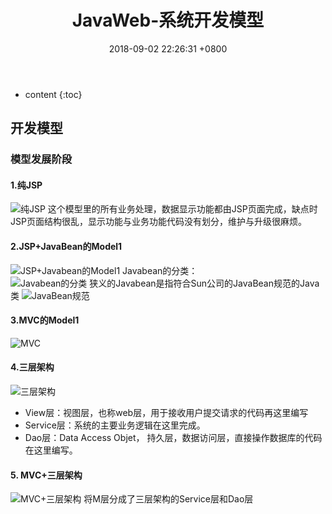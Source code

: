 ﻿---
layout: post
title:  "JavaWeb-系统开发模型"
date:   2018-09-02 22:26:31 +0800
categories: JavaWeb
tags: 系统开发模型
---

* content
{:toc}

## 开发模型
### 模型发展阶段
#### 1.纯JSP
![纯JSP][1]
这个模型里的所有业务处理，数据显示功能都由JSP页面完成，缺点时JSP页面结构很乱，显示功能与业务功能代码没有划分，维护与升级很麻烦。

#### 2.JSP+JavaBean的Model1
![JSP+Javabean的Model1][2]
Javabean的分类：<br>
![Javabean的分类][3]
狭义的Javabean是指符合Sun公司的JavaBean规范的Java类
![JavaBean规范][4]

#### 3.MVC的Model1
![MVC][5]

#### 4.三层架构
![三层架构][6]
 - View层：视图层，也称web层，用于接收用户提交请求的代码再这里编写
 - Service层：系统的主要业务逻辑在这里完成。
 - Dao层：Data Access Objet， 持久层，数据访问层，直接操作数据库的代码在这里编写。

#### 5. MVC+三层架构
![MVC+三层架构][7]
将M层分成了三层架构的Service层和Dao层



  [1]: http://static.zybuluo.com/xiaocorn/riybsywyqgo409luzk9ws456/image_1cmct5gqj1kjp1s6k1src1a8md6p9.png
  [2]: http://static.zybuluo.com/xiaocorn/z7ddktimcyvux37o2u8jpk0y/image_1cmctb3eq9t01mja9mvc2n16gk16.png
  [3]: http://static.zybuluo.com/xiaocorn/tj71py3gj90d9w4v33fuq92i/image_1cmctfq1opca11f01ohebo65me1j.png
  [4]: http://static.zybuluo.com/xiaocorn/640vgo6m4tq5pipdt0t2rbnu/image_1cmcu07cu15tp1nl11m7b1d1oghb20.png
  [5]: http://static.zybuluo.com/xiaocorn/8pcityvu007lx978merhe7zp/image_1cmcu4m521i231nq01qo51nfunhq2d.png
  [6]: http://static.zybuluo.com/xiaocorn/sxdu422d8a9uyoob5atwz8yv/image_1cmcubihk12ka19d3akldsovo62q.png
  [7]: http://static.zybuluo.com/xiaocorn/1q73x2wur1ko4tisa0zgxxrj/image_1cmcvfvut1mv0fvl1de31gugdb137.png